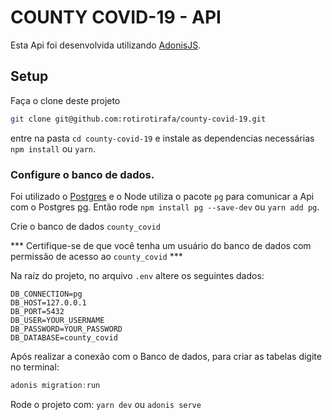 # COUNTY COVID-19 - API

Esta Api foi desenvolvida utilizando [AdonisJS](https://adonisjs.com/).

## Setup

Faça o clone deste projeto

```bash
git clone git@github.com:rotirotirafa/county-covid-19.git
```

entre na pasta `cd county-covid-19` e instale as dependencias necessárias `npm install` ou `yarn`.


### Configure o banco de dados.

Foi utilizado o [Postgres](https://www.postgresql.org/) e o Node utiliza o pacote `pg` para comunicar a Api com o Postgres [pg](https://www.npmjs.com/package/pg). Então rode `npm install pg --save-dev` ou `yarn add pg`.

Crie o banco de dados `county_covid`

*** Certifique-se de que você tenha um usuário do banco de dados com permissão de acesso ao `county_covid` ***

Na raíz do projeto, no arquivo `.env` altere os seguintes dados:


```.env
DB_CONNECTION=pg
DB_HOST=127.0.0.1
DB_PORT=5432
DB_USER=YOUR_USERNAME
DB_PASSWORD=YOUR_PASSWORD
DB_DATABASE=county_covid
```
Após realizar a conexão com o Banco de dados, para criar as tabelas digite no terminal:

```js
adonis migration:run
```

Rode o projeto com: `yarn dev` ou `adonis serve`
